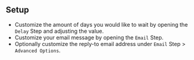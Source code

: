 ## Setup

- Customize the amount of days you would like to wait by opening the `Delay` Step and adjusting the value.
- Customize your email message by opening the `Email` Step.
- Optionally customize the reply-to email address under `Email` Step > `Advanced Options`.
